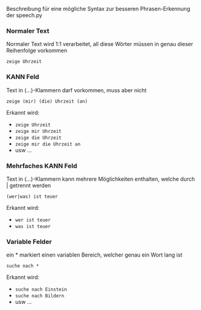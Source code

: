 Beschreibung für eine mögliche Syntax zur besseren Phrasen-Erkennung der speech.py



### Normaler Text
Normaler Text wird 1:1 verarbeitet, all diese Wörter müssen in genau dieser Reihenfolge vorkommen

`zeige Uhrzeit`



### KANN Feld
Text in (...)-Klammern darf vorkommen, muss aber nicht

`zeige (mir) (die) Uhrzeit (an)`

Erkannt wird:
- `zeige Uhrzeit`
- `zeige mir Uhrzeit`
- `zeige die Uhrzeit`
- `zeige mir die Uhrzeit an`
- usw ...



### Mehrfaches KANN Feld
Text in (...)-Klammern kann mehrere Möglichkeiten enthalten, welche durch | getrennt werden

`(wer|was) ist teuer`

Erkannt wird:
- `wer ist teuer`
- `was ist teuer`


### Variable Felder
ein * markiert einen variablen Bereich, welcher genau ein Wort lang ist

`suche nach *`

Erkannt wird:
- `suche nach Einstein`
- `suche nach Bildern`
- usw ...
